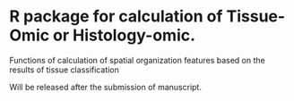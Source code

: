 # R package for calculation of Tissue-Omic or Histology-omic.

 Functions of calculation of spatial organization features based on the results of tissue classification

 Will be released after the submission of manuscript.
